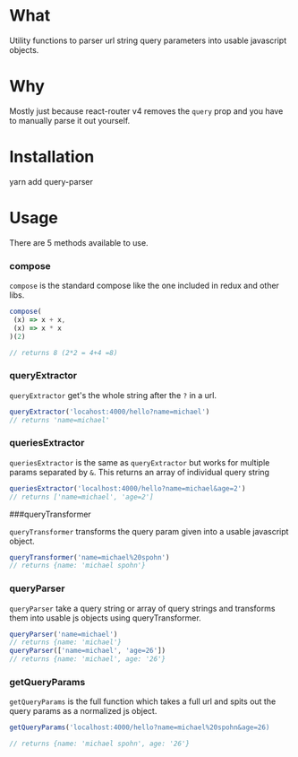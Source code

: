 # What

Utility functions to parser url string query parameters into usable javascript objects.

# Why
Mostly just because react-router v4 removes the `query` prop and you have to manually parse it out yourself.

# Installation
yarn add query-parser

# Usage



There are 5 methods available to use. 

### compose

`compose` is the standard compose like the one included in redux and other libs. 

```javascript
compose(
 (x) => x + x,
 (x) => x * x
)(2)

// returns 8 (2*2 = 4+4 =8)
```

### queryExtractor

`queryExtractor` get's the whole string after the `?` in a url.

```javascript
queryExtractor('locahost:4000/hello?name=michael')
// returns 'name=michael'
```


### queriesExtractor
`queriesExtractor` is the same as `queryExtractor` but works for multiple params separated by `&`. This returns an array of individual query string

```javascript
queriesExtractor('localhost:4000/hello?name=michael&age=2')
// returns ['name=michael', 'age=2']
```



###queryTransformer

`queryTransformer` transforms the query param given into a usable javascript object.

```javascript
queryTransformer('name=michael%20spohn')
// returns {name: 'michael spohn'}
```


### queryParser

`queryParser` take a query string or array of query strings and transforms them into usable js objects using queryTransformer.

```javascript
queryParser('name=michael')
// returns {name: 'michael'}
queryParser(['name=michael', 'age=26'])
// returns {name: 'michael', age: '26'}
```


### getQueryParams

`getQueryParams` is the full function which takes a full url and spits out the query params as a normalized js object.

```javascript
getQueryParams('localhost:4000/hello?name=michael%20spohn&age=26)

// returns {name: 'michael spohn', age: '26'}
```
